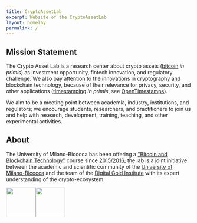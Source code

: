 ```yaml
---
title: CryptoAssetLab
excerpt: Website of the CryptoAssetLab
layout: homelay
permalink: /
---
```


## Mission Statement

The Crypto Asset Lab is
a research center about crypto assets
([bitcoin](http://bitcoincore.org/) _in primis_)
as investment opportunity, fintech innovation,
and regulatory challenge.
We also pay attention to the innovations in cryptography and
blockchain technology, because of their relevance for privacy,
security, and other applications
([timestamping](http://dgi.io/ots/) _in primis_, see
[OpenTimestamps](http://opentimestamps.org/)).

We aim to be a meeting point between academia, industry,
institutions, and regulators; we encourage students, researchers,
and practitioners to join us and help with
research, development, training, teaching, and
other experimental activities.

## About

The University of Milano-Bicocca has been offering a
["Bitcoin and Blockchain Technology"](http://www.ametrano.net/bbt/)
course since
[2015/2016](http://www.ametrano.net/courses/#past-university-courses);
the lab is a joint initiative between the
academic and scientific community of the
[University of Milano-Bicocca](http://www.unimib.it)
and the team of the
[Digital Gold Institute](http://www.dgi.io) with its
expert understanding of the crypto-ecosystem.

<a href="http://www.diseade.unimib.it/it"><img src="{{ site.url }}{{ site.baseurl }}/images/bicocca-logo.png" height="80"></a><a href="http://dgi.io"><img src="{{ site.url }}{{ site.baseurl }}/images/dgi-logo.png" height="80"></a>
